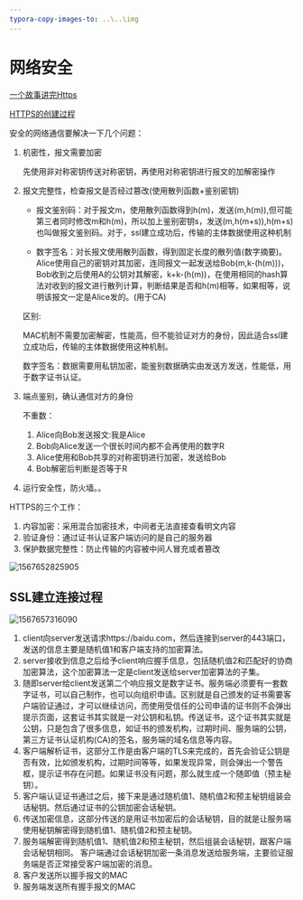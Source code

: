 ```yaml
---
typora-copy-images-to: ..\..\img
---
```


# 网络安全

[一个故事讲完Https](https://mp.weixin.qq.com/s/StqqafHePlBkWAPQZg3NrA?)

[HTTPS的创建过程](https://blog.csdn.net/xiaoming100001/article/details/81109617)

安全的网络通信要解决一下几个问题：

1. 机密性，报文需要加密

   先使用非对称密钥传送对称密钥，再使用对称密钥进行报文的加解密操作

2. 报文完整性，检查报文是否经过篡改(使用散列函数+鉴别密钥)

   - 报文鉴别码：对于报文m，使用散列函数得到h(m)，发送(m,h(m)),但可能第三者同时修改m和h(m)，所以加上鉴别密钥s，发送(m,h(m+s)),h(m+s)也叫做报文鉴别码。对于，ssl建立成功后，传输的主体数据使用这种机制

   - 数字签名：对长报文使用散列函数，得到固定长度的散列值(数字摘要)。Alice使用自己的密钥对其加密，连同报文一起发送给Bob(m,k-(h(m)))，Bob收到之后使用A的公钥对其解密，k+k-(h(m))，在使用相同的hash算法对收到的报文进行散列计算，判断结果是否和h(m)相等，如果相等，说明该报文一定是Alice发的。(用于CA)

   区别:

   MAC机制不需要加密解密，性能高，但不能验证对方的身份，因此适合ssl建立成功后，传输的主体数据使用这种机制。

   数字签名：数据需要用私钥加密，能鉴别数据确实由发送方发送，性能低，用于数字证书认证。

   

3. 端点鉴别，确认通信对方的身份

   不重数：

   1. Alice向Bob发送报文:我是Alice
   2. Bob向Alice发送一个很长时间内都不会再使用的数字R
   3. Alice使用和Bob共享的对称密钥进行加密，发送给Bob
   4. Bob解密后判断是否等于R

4. 运行安全性，防火墙。。



HTTPS的三个工作：

1. 内容加密：采用混合加密技术，中间者无法直接查看明文内容
2. 验证身份：通过证书认证客户端访问的是自己的服务器
3. 保护数据完整性：防止传输的内容被中间人冒充或者篡改

![1567652825905](..\..\img\1567652825905.png)



## SSL建立连接过程

![1567657316090](..\..\img\1567657316090.png)

1. client向server发送请求https://baidu.com，然后连接到server的443端口，发送的信息主要是随机值1和客户端支持的加密算法。
2. server接收到信息之后给予client响应握手信息，包括随机值2和匹配好的协商加密算法，这个加密算法一定是client发送给server加密算法的子集。
3. 随即server给client发送第二个响应报文是数字证书。服务端必须要有一套数字证书，可以自己制作，也可以向组织申请。区别就是自己颁发的证书需要客户端验证通过，才可以继续访问，而使用受信任的公司申请的证书则不会弹出提示页面，这套证书其实就是一对公钥和私钥。传送证书，这个证书其实就是公钥，只是包含了很多信息，如证书的颁发机构，过期时间、服务端的公钥，第三方证书认证机构(CA)的签名，服务端的域名信息等内容。
4. 客户端解析证书，这部分工作是由客户端的TLS来完成的，首先会验证公钥是否有效，比如颁发机构，过期时间等等，如果发现异常，则会弹出一个警告框，提示证书存在问题。如果证书没有问题，那么就生成一个随即值（预主秘钥）。
5. 客户端认证证书通过之后，接下来是通过随机值1、随机值2和预主秘钥组装会话秘钥。然后通过证书的公钥加密会话秘钥。
6. 传送加密信息，这部分传送的是用证书加密后的会话秘钥，目的就是让服务端使用秘钥解密得到随机值1、随机值2和预主秘钥。
7. 服务端解密得到随机值1、随机值2和预主秘钥，然后组装会话秘钥，跟客户端会话秘钥相同。
   客户端通过会话秘钥加密一条消息发送给服务端，主要验证服务端是否正常接受客户端加密的消息。
8. 客户发送所以握手报文的MAC
9. 服务端发送所有握手报文的MAC